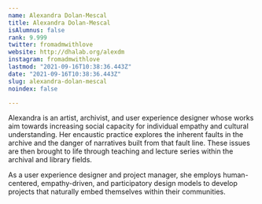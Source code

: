 ```yaml
---
name: Alexandra Dolan-Mescal
title: Alexandra Dolan-Mescal
isAlumnus: false
rank: 9.999
twitter: fromadmwithlove
website: http://dhalab.org/alexdm
instagram: fromadmwithlove
lastmod: "2021-09-16T10:38:36.443Z"
date: "2021-09-16T10:38:36.443Z"
slug: alexandra-dolan-mescal
noindex: false

---
```

Alexandra is an artist, archivist, and user experience designer whose works
aim towards increasing social capacity for individual empathy and cultural understanding. Her encaustic practice explores the inherent faults in the archive and the danger of narratives built from that fault line. These issues are then brought to life through teaching and lecture series within the archival and library fields.

As a user experience designer and project manager, she employs human-centered, empathy-driven, and participatory design models to develop projects that naturally embed themselves within their communities.